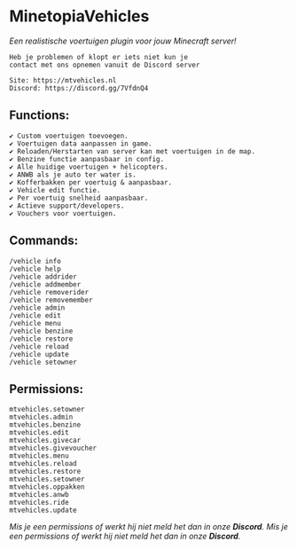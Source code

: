 # MinetopiaVehicles
_Een realistische voertuigen plugin voor jouw Minecraft server!_

```
Heb je problemen of klopt er iets niet kun je 
contact met ons opnemen vanuit de Discord server

Site: https://mtvehicles.nl
Discord: https://discord.gg/7VfdnQ4
```


## **Functions:**
```
✔ Custom voertuigen toevoegen.
✔ Voertuigen data aanpassen in game.
✔ Reloaden/Herstarten van server kan met voertuigen in de map.
✔ Benzine functie aanpasbaar in config.
✔ Alle huidige voertuigen + helicopters.
✔ ANWB als je auto ter water is.
✔ Kofferbakken per voertuig & aanpasbaar.
✔ Vehicle edit functie.
✔ Per voertuig snelheid aanpasbaar.
✔ Actieve support/developers.
✔ Vouchers voor voertuigen.
```

## **Commands:**
  ```
  /vehicle info
  /vehicle help
  /vehicle addrider
  /vehicle addmember
  /vehicle removerider
  /vehicle removemember
  /vehicle admin
  /vehicle edit
  /vehicle menu
  /vehicle benzine
  /vehicle restore
  /vehicle reload
  /vehicle update
  /vehicle setowner
```

## **Permissions:**
  ```
  mtvehicles.setowner
  mtvehicles.admin
  mtvehicles.benzine
  mtvehicles.edit
  mtvehicles.givecar
  mtvehicles.givevoucher
  mtvehicles.menu
  mtvehicles.reload
  mtvehicles.restore
  mtvehicles.setowner
  mtvehicles.oppakken
  mtvehicles.anwb
  mtvehicles.ride
  mtvehicles.update
```
_Mis je een permissions of werkt hij niet meld het dan in onze **Discord**._
_Mis je een permissions of werkt hij niet meld het dan in onze **Discord**._
